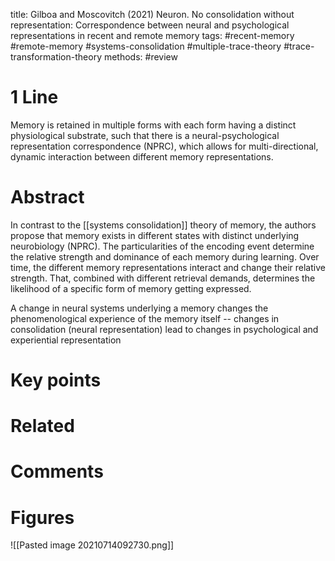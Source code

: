 title: Gilboa and Moscovitch (2021) Neuron. No consolidation without representation: Correspondence between neural and psychological representations in recent and remote memory
tags: #recent-memory #remote-memory #systems-consolidation #multiple-trace-theory #trace-transformation-theory
methods: #review 

# 1 Line
Memory is retained in multiple forms with each form having a distinct physiological substrate, such that there is a neural-psychological representation correspondence (NPRC), which allows for multi-directional, dynamic interaction between different memory representations. 

# Abstract
In contrast to the [[systems consolidation]] theory of memory, the authors propose that memory exists in different states with distinct underlying neurobiology (NPRC). The particularities of the encoding event determine the relative strength and dominance of each memory during learning. Over time, the different memory representations interact and change their relative strength. That, combined with different retrieval demands, determines the likelihood of a specific form of memory getting expressed.

A change in neural systems underlying a memory changes the phenomenological experience of the memory itself -- changes in consolidation (neural representation) lead to changes in psychological and experiential representation

# Key points


# Related


# Comments

# Figures
![[Pasted image 20210714092730.png]]